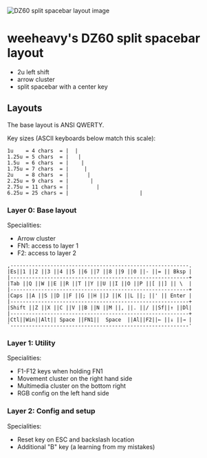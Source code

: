 ![DZ60 split spacebar layout image](https://i.imgur.com/EFF7pBN.png)

# weeheavy's DZ60 split spacebar layout

* 2u left shift
* arrow cluster
* split spacebar with a center key

## Layouts

The base layout is ANSI QWERTY.

Key sizes (ASCII keyboards below match this scale):

    1u    = 4 chars  = |  |
    1.25u = 5 chars  = |   |
    1.5u  = 6 chars  = |    |
    1.75u = 7 chars  = |     |
    2u    = 8 chars  = |      |
    2.25u = 9 chars  = |       |
    2.75u = 11 chars = |         |
    6.25u = 25 chars = |                       |

### Layer 0: Base layout

Specialities:

* Arrow cluster
* FN1: access to layer 1
* F2: access to layer 2

```
,----------------------------------------------------------.
|Es||1 ||2 ||3 ||4 ||5 ||6 ||7 ||8 ||9 ||0 ||- ||= || Bksp |
|----------------------------------------------------------+
|Tab ||Q ||W ||E ||R ||T ||Y ||U ||I ||O ||P ||[ ||] || \  |
|----------------------------------------------------------+
|Caps ||A ||S ||D ||F ||G ||H ||J ||K ||L ||; ||' || Enter |
|----------------------------------------------------------+
|Shift ||Z ||X ||C ||V ||B ||N ||M ||, ||. ||/ ||Sf||↑ ||Dl|
|----------------------------------------------------------+
|Ctl||Win||Alt|| Space ||FN1||  Space  ||Al||F2||← ||↓ ||→ |
`----------------------------------------------------------'
```

### Layer 1: Utility

Specialities:

* F1-F12 keys when holding FN1
* Movement cluster on the right hand side
* Multimedia cluster on the bottom right
* RGB config on the left hand side

### Layer 2: Config and setup

Specialities:

* Reset key on ESC and backslash location
* Additional "B" key (a learning from my mistakes)

